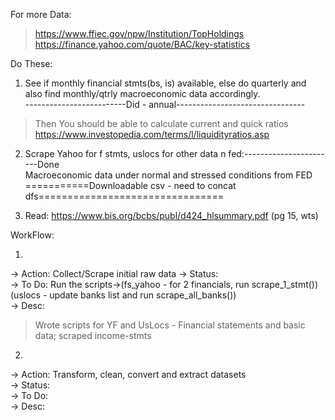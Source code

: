 For more Data: 
> https://www.ffiec.gov/npw/Institution/TopHoldings<br>
> https://finance.yahoo.com/quote/BAC/key-statistics


Do These:

1) See if monthly financial stmts(bs, is) available,  else do quarterly and also find monthly/qtrly macroeconomic data accordingly.<br> 
-------------------------Did - annual--------------------------------<br>
> Then You should be able to calculate current and quick ratios<br>
https://www.investopedia.com/terms/l/liquidityratios.asp

2) Scrape Yahoo for f stmts, uslocs for other data n fed:-----------------------Done<br>
Macroeconomic data under normal and stressed conditions from FED<br>
===========Downloadable csv - need to concat dfs================================<br>

3) Read: https://www.bis.org/bcbs/publ/d424_hlsummary.pdf (pg 15, wts)




WorkFlow:

1) 
-> Action: Collect/Scrape initial raw data
-> Status: <br>
-> To Do: Run the scripts->(fs_yahoo - for 2 financials, run scrape_1_stmt())(uslocs - update banks list and run scrape_all_banks()) <br>
-> Desc: <br>
> Wrote scripts for YF and UsLocs - Financial statements and basic data; scraped income-stmts

2) 
-> Action: Transform, clean, convert and extract datasets<br>
-> Status:<br>
-> To Do:<br>
-> Desc: <br>


